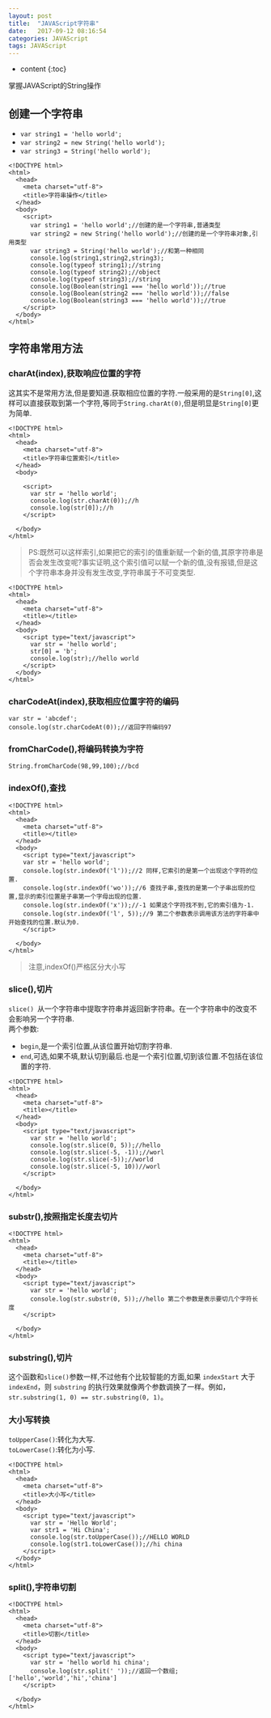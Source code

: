 ```yaml
---
layout: post
title:  "JAVAScript字符串"
date:   2017-09-12 08:16:54
categories: JAVAScript
tags: JAVAScript
---
```


* content
{:toc}

掌握JAVAScript的String操作





## 创建一个字符串

- `var string1 = 'hello world';`
- `var string2 = new String('hello world');`
- `var string3 = String('hello world');`

```
<!DOCTYPE html>
<html>
  <head>
    <meta charset="utf-8">
    <title>字符串操作</title>
  </head>
  <body>
    <script>
      var string1 = 'hello world';//创建的是一个字符串,普通类型
      var string2 = new String('hello world');//创建的是一个字符串对象,引用类型
      var string3 = String('hello world');//和第一种相同
      console.log(string1,string2,string3);
      console.log(typeof string1);//string
      console.log(typeof string2);//object
      console.log(typeof string3);//string
      console.log(Boolean(string1 === 'hello world'));//true
      console.log(Boolean(string2 === 'hello world'));//false
      console.log(Boolean(string3 === 'hello world'));//true
    </script>
  </body>
</html>
```

## 字符串常用方法

### charAt(index),获取响应位置的字符

这其实不是常用方法,但是要知道.获取相应位置的字符.一般采用的是`String[0]`,这样可以直接获取到第一个字符,等同于`String.charAt(0)`,但是明显是`String[0]`更为简单.

```
<!DOCTYPE html>
<html>
  <head>
    <meta charset="utf-8">
    <title>字符串位置索引</title>
  </head>
  <body>

    <script>
      var str = 'hello world';
      console.log(str.charAt(0));//h
      console.log(str[0]);//h
    </script>

  </body>
</html>
```
> PS:既然可以这样索引,如果把它的索引的值重新赋一个新的值,其原字符串是否会发生改变呢?事实证明,这个索引值可以赋一个新的值,没有报错,但是这个字符串本身并没有发生改变,字符串属于不可变类型.

```
<!DOCTYPE html>
<html>
  <head>
    <meta charset="utf-8">
    <title></title>
  </head>
  <body>
    <script type="text/javascript">
      var str = 'hello world';
      str[0] = 'b';
      console.log(str);//hello world
    </script>
  </body>
</html>
```

### charCodeAt(index),获取相应位置字符的编码

```
var str = 'abcdef';
console.log(str.charCodeAt(0));//返回字符编码97
```

### fromCharCode(),将编码转换为字符

```
String.fromCharCode(98,99,100);//bcd
```

### indexOf(),查找

```
<!DOCTYPE html>
<html>
  <head>
    <meta charset="utf-8">
    <title></title>
  </head>
  <body>
    <script type="text/javascript">
    var str = 'hello world';
    console.log(str.indexOf('l'));//2 同样,它索引的是第一个出现这个字符的位置.
    console.log(str.indexOf('wo'));//6 查找子串,查找的是第一个子串出现的位置,显示的索引位置是子串第一个字母出现的位置.
    console.log(str.indexOf('x'));//-1 如果这个字符找不到,它的索引值为-1.
    console.log(str.indexOf('l', 5));//9 第二个参数表示调用该方法的字符串中开始查找的位置.默认为0.
    </script>

  </body>
</html>
```

> 注意,indexOf()严格区分大小写

### slice(),切片

`slice() `从一个字符串中提取字符串并返回新字符串。在一个字符串中的改变不会影响另一个字符串.       
两个参数:

- `begin`,是一个索引位置,从该位置开始切割字符串.
- `end`,可选,如果不填,默认切到最后.也是一个索引位置,切到该位置.不包括在该位置的字符.

```
<!DOCTYPE html>
<html>
  <head>
    <meta charset="utf-8">
    <title></title>
  </head>
  <body>
    <script type="text/javascript">
      var str = 'hello world';
      console.log(str.slice(0, 5));//hello
      console.log(str.slice(-5, -1));//worl
      console.log(str.slice(-5));//world
      console.log(str.slice(-5, 10))//worl
    </script>

  </body>
</html>
```

### substr(),按照指定长度去切片

```
<!DOCTYPE html>
<html>
  <head>
    <meta charset="utf-8">
    <title></title>
  </head>
  <body>
    <script type="text/javascript">
      var str = 'hello world';
      console.log(str.substr(0, 5));//hello 第二个参数是表示要切几个字符长度
    </script>

  </body>
</html>
```

### substring(),切片

这个函数和`slice()`参数一样,不过他有个比较智能的方面,如果 `indexStart` 大于 `indexEnd`，则 `substring` 的执行效果就像两个参数调换了一样。例如，`str.substring(1, 0) == str.substring(0, 1)`。

### 大小写转换

`toUpperCase()`:转化为大写.      
`toLowerCase()`:转化为小写.

```
<!DOCTYPE html>
<html>
  <head>
    <meta charset="utf-8">
    <title>大小写</title>
  </head>
  <body>
    <script type="text/javascript">
      var str = 'Hello World';
      var str1 = 'Hi China';
      console.log(str.toUpperCase());//HELLO WORLD
      console.log(str1.toLowerCase());//hi china
    </script>
  </body>
</html>
```

### split(),字符串切割

```
<!DOCTYPE html>
<html>
  <head>
    <meta charset="utf-8">
    <title>切割</title>
  </head>
  <body>
    <script type="text/javascript">
      var str = 'hello world hi china';
      console.log(str.split(' '));//返回一个数组;['hello','world','hi','china']
    </script>

  </body>
</html>
```
